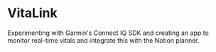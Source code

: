 # VitaLink
Experimenting with Garmin's Connect IQ SDK and creating an app to monitor real-time vitals and integrate this with the Notion planner. 
